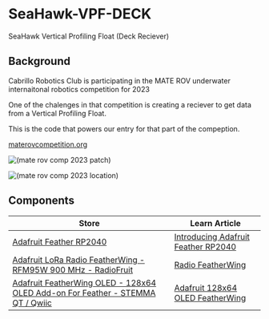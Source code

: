 # SeaHawk-VPF-DECK

SeaHawk Vertical Profiling Float (Deck Reciever)

## Background

Cabrillo Robotics Club is participating in the MATE ROV underwater internaitonal robotics competition for 2023

One of the chalenges in that competition is creating a reciever to get data from a Vertical Profiling Float.

This is the code that powers our entry for that part of the compeption.

[materovcompetition.org](https://materovcompetition.org/world-championship)

![(mate rov comp 2023 patch)](https://materovcompetition.org/hs-fs/hubfs/MATE-ROV-Competition-2023-Patch.png?width=900&height=900&name=MATE-ROV-Competition-2023-Patch.png)

![(mate rov comp 2023 location)](https://materovcompetition.org/hubfs/Longmont%20St.%20Vrain%20announcement.png)

## Components

| Store | Learn Article |
| -----| -----|
| [Adafruit Feather RP2040](https://www.adafruit.com/product/4884) | [Introducing Adafruit Feather RP2040](https://learn.adafruit.com/adafruit-feather-rp2040-pico/overview) |
| [Adafruit LoRa Radio FeatherWing - RFM95W 900 MHz - RadioFruit](https://www.adafruit.com/product/3231) | [Radio FeatherWing](https://learn.adafruit.com/radio-featherwing/overview) |
| [Adafruit FeatherWing OLED - 128x64 OLED Add-on For Feather - STEMMA QT / Qwiic](https://www.adafruit.com/product/4650) | [Adafruit 128x64 OLED FeatherWing](https://learn.adafruit.com/adafruit-128x64-oled-featherwing/overview) |
